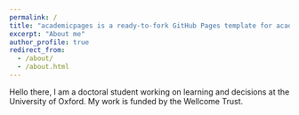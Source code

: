 ```yaml
---
permalink: /
title: "academicpages is a ready-to-fork GitHub Pages template for academic personal websites"
excerpt: "About me"
author_profile: true
redirect_from: 
  - /about/
  - /about.html
---
```

Hello there, I am a doctoral student working on learning and decisions at the University of Oxford. My work is funded by the Wellcome Trust.